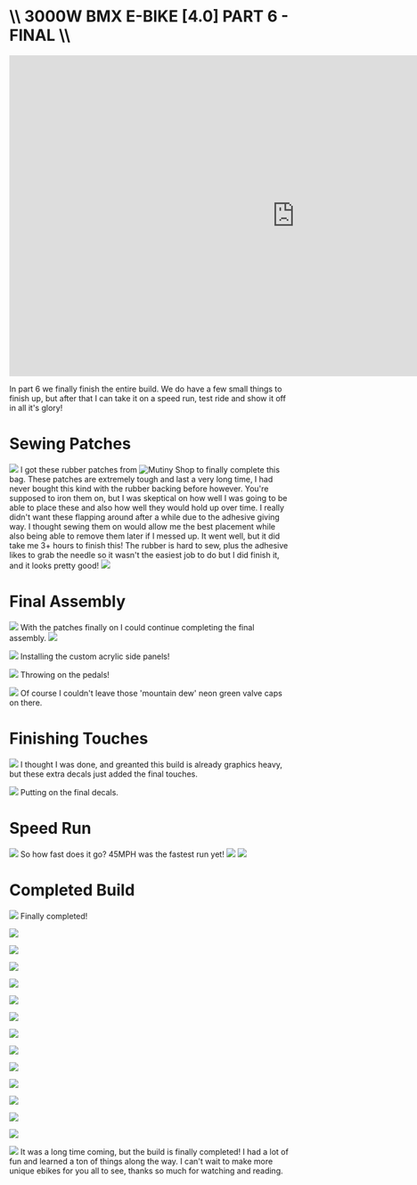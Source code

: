 # \\\ 3000W BMX E-BIKE [4.0] PART 6 - FINAL \\\

<iframe width="1024" height="576" src="https://www.youtube.com/embed/TcBWek1iFQ4" title="YouTube video player" frameborder="0" allow="accelerometer; autoplay; clipboard-write; encrypted-media; gyroscope; picture-in-picture" allowfullscreen></iframe>

In part 6 we finally finish the entire build. We do have a few small things to finish up, but after that I can take it on a speed run, test ride and show it off in all it's glory! 

# Sewing Patches

![](patch.jpg)
I got these rubber patches from ![Mutiny Shop](http://www.mutinyshop.com/) to finally complete this bag. These patches are extremely tough and last a very long time, I had never bought this kind with the rubber backing before however. You're supposed to iron them on, but I was skeptical on how well I was going to be able to place these and also how well they would hold up over time. I really didn't want these flapping around after a while due to the adhesive giving way. I thought sewing them on would allow me the best placement while also being able to remove them later if I messed up. It went well, but it did take me 3+ hours to finish this! The rubber is hard to sew, plus the adhesive likes to grab the needle so it wasn't the easiest job to do but I did finish it, and it looks pretty good! 
![](patch2.jpg)

# Final Assembly

![](ass1.jpg)
With the patches finally on I could continue completing the final assembly. 
![](ass2.jpg)

![](ass3.jpg)
Installing the custom acrylic side panels!

![](ass4.jpg)
Throwing on the pedals! 

![](ass5.jpg)
Of course I couldn't leave those 'mountain dew' neon green valve caps on there. 

# Finishing Touches

![](touch.jpg)
I thought I was done, and greanted this build is already graphics heavy, but these extra decals just added the final touches. 

![](touch2.jpg)
Putting on the final decals.

# Speed Run

![](speed.jpg)
So how fast does it go? 45MPH was the fastest run yet!
![](speed3.jpg)
![](speed2.jpg)

# Completed Build

![](f9.jpg)
Finally completed!

![](f10.jpg)

![](f11.jpg)

![](f12.jpg)

![](f13.jpg)

![](f14.jpg)

![](f1.jpg)

![](f2.jpg)

![](f3.jpg)

![](f4.jpg)

![](f5.jpg)

![](f6.jpg)

![](f7.jpg)

![](f8.jpg)

![](f16.jpg)
It was a long time coming, but the build is finally completed! I had a lot of fun and learned a ton of things along the way. I can't wait to make more unique ebikes for you all to see, thanks so much for watching and reading. 

